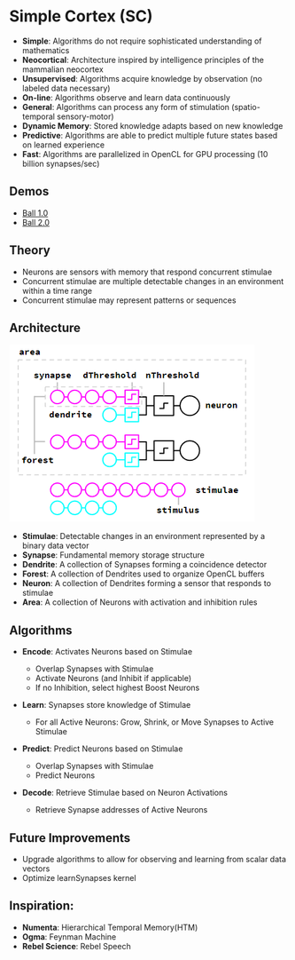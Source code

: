 # Simple Cortex (SC)
- **Simple**: Algorithms do not require sophisticated understanding of mathematics
- **Neocortical**: Architecture inspired by intelligence principles of the mammalian neocortex
- **Unsupervised**: Algorithms acquire knowledge by observation (no labeled data necessary)
- **On-line**: Algorithms observe and learn data continuously
- **General**: Algorithms can process any form of stimulation (spatio-temporal sensory-motor)
- **Dynamic Memory**: Stored knowledge adapts based on new knowledge
- **Predictive**: Algorithms are able to predict multiple future states based on learned experience
- **Fast**: Algorithms are parallelized in OpenCL for GPU processing (10 billion synapses/sec)

## Demos
- [Ball 1.0](https://www.youtube.com/watch?v=Az5HldJHbKc)
- [Ball 2.0](https://www.youtube.com/watch?v=iRt8sVPZkss)

## Theory
- Neurons are sensors with memory that respond concurrent stimulae
- Concurrent stimulae are multiple detectable changes in an environment within a time range
- Concurrent stimulae may represent patterns or sequences

## Architecture
![alt tag](https://raw.githubusercontent.com/ddigiorg/neuroowl.github.io/master/webpages/technology/simple-cortex/sc.png)

- **Stimulae**: Detectable changes in an environment represented by a binary data vector
- **Synapse**: Fundamental memory storage structure
- **Dendrite**: A collection of Synapses forming a coincidence detector
- **Forest**: A collection of Dendrites used to organize OpenCL buffers
- **Neuron**: A collection of Dendrites forming a sensor that responds to stimulae
- **Area**: A collection of Neurons with activation and inhibition rules

## Algorithms
- **Encode**: Activates Neurons based on Stimulae
  - Overlap Synapses with Stimulae
  - Activate Neurons (and Inhibit if applicable)
  - If no Inhibition, select highest Boost Neurons

- **Learn**: Synapses store knowledge of Stimulae
  - For all Active Neurons: Grow, Shrink, or Move Synapses to Active Stimulae

- **Predict**: Predict Neurons based on Stimulae
  - Overlap Synapses with Stimulae
  - Predict Neurons
  
- **Decode**: Retrieve Stimulae based on Neuron Activations
  - Retrieve Synapse addresses of Active Neurons

## Future Improvements
- Upgrade algorithms to allow for observing and learning from scalar data vectors
- Optimize learnSynapses kernel

## Inspiration:
- **Numenta**: Hierarchical Temporal Memory(HTM)
- **Ogma**: Feynman Machine
- **Rebel Science**: Rebel Speech
